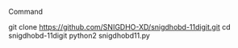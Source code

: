 Command

git clone https://github.com/SNIGDHO-XD/snigdhobd-11digit.git
cd snigdhobd-11digit
python2 snigdhobd11.py
